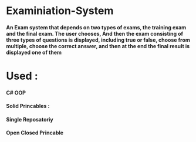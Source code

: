 # Examiniation-System
#### An Exam system that depends on two types of exams, the training exam and the final exam. The user chooses, And then the exam consisting of three types of questions is displayed, including true or false, choose from multiple, choose the correct answer, and then at the end the final result is displayed one of them  

# Used : 
#### C# OOP 
#### Solid Princables :
#### Single Reposatoriy
#### Open Closed Princable
